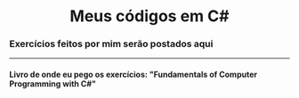<h1 align="center"> Meus códigos em C#</h1>
<h3> Exercícios feitos por mim serão postados aqui</h3>
<hr>
<h4>Livro de onde eu pego os exercícios: "Fundamentals of Computer Programming with C#"</h4>

